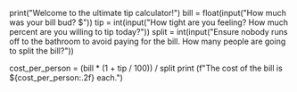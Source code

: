 print("Welcome to the ultimate tip calculator!")
bill = float(input("How much was your bill bud? $"))
tip = int(input("How tight are you feeling? How much percent are you willing to tip today?"))
split = int(input("Ensure nobody runs off to the bathroom to avoid paying for the bill. How many people are going to split the bill?"))

cost_per_person = (bill * (1 + tip / 100)) / split
print (f"The cost of the bill is ${cost_per_person:.2f} each.")





























